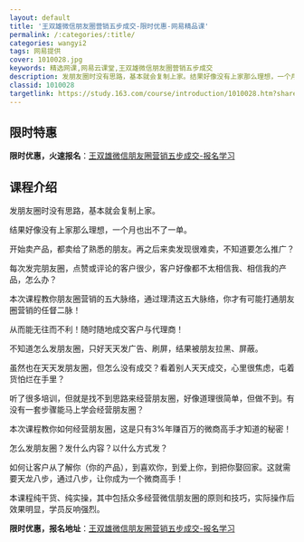 ```yaml
---
layout: default
title: '王双雄微信朋友圈营销五步成交-限时优惠-网易精品课'
permalink: /:categories/:title/
categories: wangyi2
tags: 网易提供
cover: 1010028.jpg
keywords: 精选网课,网易云课堂,王双雄微信朋友圈营销五步成交
description: 发朋友圈时没有思路，基本就会复制上家。结果好像没有上家那么理想，一个月也出不了一单。开始卖产品，都卖给了熟悉的朋友。再之
classid: 1010028
targetlink: https://study.163.com/course/introduction/1010028.htm?share=1&shareId=1025206652&utm_campaign=share&utm_medium=iphoneShare&utm_source=&utm_u=1025206652
---
```


## 限时特惠

**限时优惠，火速报名**：[王双雄微信朋友圈营销五步成交-报名学习](https://study.163.com/course/introduction/1010028.htm?share=1&shareId=1025206652&utm_campaign=share&utm_medium=iphoneShare&utm_source=&utm_u=1025206652)

## 课程介绍

发朋友圈时没有思路，基本就会复制上家。



结果好像没有上家那么理想，一个月也出不了一单。



开始卖产品，都卖给了熟悉的朋友。再之后来卖发现很难卖，不知道要怎么推广？



每次发完朋友圈，点赞或评论的客户很少，客户好像都不太相信我、相信我的产品，怎么办？

 

本次课程教你朋友圈营销的五大脉络，通过理清这五大脉络，你才有可能打通朋友圈营销的任督二脉！

从而能无往而不利！随时随地成交客户与代理商！



不知道怎么发朋友圈，只好天天发广告、刷屏，结果被朋友拉黑、屏蔽。



虽然也在天天发朋友圈，但怎么没有成交？看着别人天天成交，心里很焦虑，屯着货怕烂在手里？



听了很多培训，但就是找不到思路来经营朋友圈，好像道理很简单，但做不到。有没有一套步骤能马上学会经营朋友圈？



本次课程教你如何经营朋友圈，这是只有3%年赚百万的微商高手才知道的秘密！



怎么发朋友圈？发什么内容？以什么方式发？



如何让客户从了解你（你的产品），到喜欢你，到爱上你，到把你娶回家。这就需要天龙八步，通过八步，让你成为一个微商高手！



本课程纯干货、纯实操，其中包括众多经营微信朋友圈的原则和技巧，实际操作后效果明显，学员反响强烈。

**限时优惠，报名地址**：[王双雄微信朋友圈营销五步成交-报名学习](https://study.163.com/course/introduction/1010028.htm?share=1&shareId=1025206652&utm_campaign=share&utm_medium=iphoneShare&utm_source=&utm_u=1025206652)

